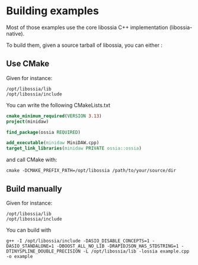 # Building examples

Most of those examples use the core libossia C++ implementation (libossia-native).

To build them, given a source tarball of libossia, you can either : 

## Use CMake

Given for instance: 

    /opt/libossia/lib
    /opt/libossia/include

You can write the following CMakeLists.txt

```CMake
cmake_minimum_required(VERSION 3.13)
project(minidaw)

find_package(ossia REQUIRED)

add_executable(minidaw MiniDAW.cpp)
target_link_libraries(minidaw PRIVATE ossia::ossia)
```

and call CMake with: 

    cmake -DCMAKE_PREFIX_PATH=/opt/libossia /path/to/your/source/dir

## Build manually

Given for instance: 

    /opt/libossia/lib
    /opt/libossia/include

You can build with

    g++ -I /opt/libossia/include -DASIO_DISABLE_CONCEPTS=1 -DASIO_STANDALONE=1 -DBOOST_ALL_NO_LIB -DRAPIDJSON_HAS_STDSTRING=1 -DTINYSPLINE_DOUBLE_PRECISION -L /opt/libossia/lib -lossia example.cpp -o example
